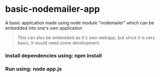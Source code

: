 # basic-nodemailer-app


A basic application made using node module "nodemailer" which can be embedded into one's own application
>This can also be embedded as it's own webapp, but since it is very basic, It would need some development. 

### Install dependencies using: npm install

### Run using: node app.js


